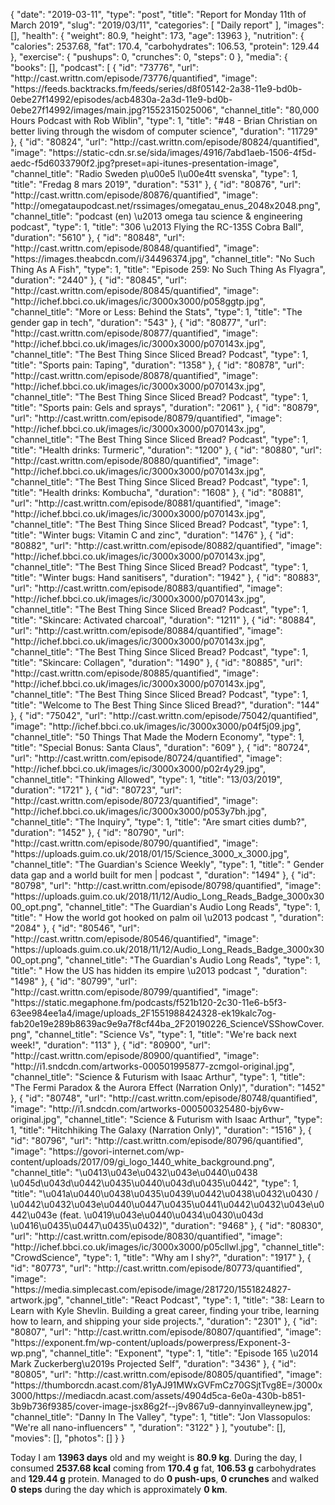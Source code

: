{
    "date": "2019-03-11",
    "type": "post",
    "title": "Report for Monday 11th of March 2019",
    "slug": "2019\/03\/11",
    "categories": [
        "Daily report"
    ],
    "images": [],
    "health": {
        "weight": 80.9,
        "height": 173,
        "age": 13963
    },
    "nutrition": {
        "calories": 2537.68,
        "fat": 170.4,
        "carbohydrates": 106.53,
        "protein": 129.44
    },
    "exercise": {
        "pushups": 0,
        "crunches": 0,
        "steps": 0
    },
    "media": {
        "books": [],
        "podcast": [
            {
                "id": "73776",
                "url": "http:\/\/cast.writtn.com\/episode\/73776\/quantified",
                "image": "https:\/\/feeds.backtracks.fm\/feeds\/series\/d8f05142-2a38-11e9-bd0b-0ebe27f14992\/episodes\/acb4830a-2a3d-11e9-bd0b-0ebe27f14992\/images\/main.jpg?1552315025006",
                "channel_title": "80,000 Hours Podcast with Rob Wiblin",
                "type": 1,
                "title": "#48 - Brian Christian on better living through the wisdom of computer science",
                "duration": "11729"
            },
            {
                "id": "80824",
                "url": "http:\/\/cast.writtn.com\/episode\/80824\/quantified",
                "image": "https:\/\/static-cdn.sr.se\/sida\/images\/4916\/7abd1aeb-1506-4f5d-aedc-f5d6033790f2.jpg?preset=api-itunes-presentation-image",
                "channel_title": "Radio Sweden p\u00e5 l\u00e4tt svenska",
                "type": 1,
                "title": "Fredag 8 mars 2019",
                "duration": "531"
            },
            {
                "id": "80876",
                "url": "http:\/\/cast.writtn.com\/episode\/80876\/quantified",
                "image": "http:\/\/omegataupodcast.net\/rssimages\/omegatau_enus_2048x2048.png",
                "channel_title": "podcast (en) \u2013 omega tau science & engineering podcast",
                "type": 1,
                "title": "306 \u2013 Flying the RC-135S Cobra Ball",
                "duration": "5610"
            },
            {
                "id": "80848",
                "url": "http:\/\/cast.writtn.com\/episode\/80848\/quantified",
                "image": "https:\/\/images.theabcdn.com\/i\/34496374.jpg",
                "channel_title": "No Such Thing As A Fish",
                "type": 1,
                "title": "Episode 259: No Such Thing As Flyagra",
                "duration": "2440"
            },
            {
                "id": "80845",
                "url": "http:\/\/cast.writtn.com\/episode\/80845\/quantified",
                "image": "http:\/\/ichef.bbci.co.uk\/images\/ic\/3000x3000\/p058ggtp.jpg",
                "channel_title": "More or Less: Behind the Stats",
                "type": 1,
                "title": "The gender gap in tech",
                "duration": "543"
            },
            {
                "id": "80877",
                "url": "http:\/\/cast.writtn.com\/episode\/80877\/quantified",
                "image": "http:\/\/ichef.bbci.co.uk\/images\/ic\/3000x3000\/p070143x.jpg",
                "channel_title": "The Best Thing Since Sliced Bread? Podcast",
                "type": 1,
                "title": "Sports pain: Taping",
                "duration": "1358"
            },
            {
                "id": "80878",
                "url": "http:\/\/cast.writtn.com\/episode\/80878\/quantified",
                "image": "http:\/\/ichef.bbci.co.uk\/images\/ic\/3000x3000\/p070143x.jpg",
                "channel_title": "The Best Thing Since Sliced Bread? Podcast",
                "type": 1,
                "title": "Sports pain: Gels and sprays",
                "duration": "2061"
            },
            {
                "id": "80879",
                "url": "http:\/\/cast.writtn.com\/episode\/80879\/quantified",
                "image": "http:\/\/ichef.bbci.co.uk\/images\/ic\/3000x3000\/p070143x.jpg",
                "channel_title": "The Best Thing Since Sliced Bread? Podcast",
                "type": 1,
                "title": "Health drinks: Turmeric",
                "duration": "1200"
            },
            {
                "id": "80880",
                "url": "http:\/\/cast.writtn.com\/episode\/80880\/quantified",
                "image": "http:\/\/ichef.bbci.co.uk\/images\/ic\/3000x3000\/p070143x.jpg",
                "channel_title": "The Best Thing Since Sliced Bread? Podcast",
                "type": 1,
                "title": "Health drinks: Kombucha",
                "duration": "1608"
            },
            {
                "id": "80881",
                "url": "http:\/\/cast.writtn.com\/episode\/80881\/quantified",
                "image": "http:\/\/ichef.bbci.co.uk\/images\/ic\/3000x3000\/p070143x.jpg",
                "channel_title": "The Best Thing Since Sliced Bread? Podcast",
                "type": 1,
                "title": "Winter bugs: Vitamin C and zinc",
                "duration": "1476"
            },
            {
                "id": "80882",
                "url": "http:\/\/cast.writtn.com\/episode\/80882\/quantified",
                "image": "http:\/\/ichef.bbci.co.uk\/images\/ic\/3000x3000\/p070143x.jpg",
                "channel_title": "The Best Thing Since Sliced Bread? Podcast",
                "type": 1,
                "title": "Winter bugs: Hand sanitisers",
                "duration": "1942"
            },
            {
                "id": "80883",
                "url": "http:\/\/cast.writtn.com\/episode\/80883\/quantified",
                "image": "http:\/\/ichef.bbci.co.uk\/images\/ic\/3000x3000\/p070143x.jpg",
                "channel_title": "The Best Thing Since Sliced Bread? Podcast",
                "type": 1,
                "title": "Skincare: Activated charcoal",
                "duration": "1211"
            },
            {
                "id": "80884",
                "url": "http:\/\/cast.writtn.com\/episode\/80884\/quantified",
                "image": "http:\/\/ichef.bbci.co.uk\/images\/ic\/3000x3000\/p070143x.jpg",
                "channel_title": "The Best Thing Since Sliced Bread? Podcast",
                "type": 1,
                "title": "Skincare: Collagen",
                "duration": "1490"
            },
            {
                "id": "80885",
                "url": "http:\/\/cast.writtn.com\/episode\/80885\/quantified",
                "image": "http:\/\/ichef.bbci.co.uk\/images\/ic\/3000x3000\/p070143x.jpg",
                "channel_title": "The Best Thing Since Sliced Bread? Podcast",
                "type": 1,
                "title": "Welcome to The Best Thing Since Sliced Bread?",
                "duration": "144"
            },
            {
                "id": "75042",
                "url": "http:\/\/cast.writtn.com\/episode\/75042\/quantified",
                "image": "http:\/\/ichef.bbci.co.uk\/images\/ic\/3000x3000\/p04f5j09.jpg",
                "channel_title": "50 Things That Made the Modern Economy",
                "type": 1,
                "title": "Special Bonus: Santa Claus",
                "duration": "609"
            },
            {
                "id": "80724",
                "url": "http:\/\/cast.writtn.com\/episode\/80724\/quantified",
                "image": "http:\/\/ichef.bbci.co.uk\/images\/ic\/3000x3000\/p02r4y29.jpg",
                "channel_title": "Thinking Allowed",
                "type": 1,
                "title": "13\/03\/2019",
                "duration": "1721"
            },
            {
                "id": "80723",
                "url": "http:\/\/cast.writtn.com\/episode\/80723\/quantified",
                "image": "http:\/\/ichef.bbci.co.uk\/images\/ic\/3000x3000\/p053y7bh.jpg",
                "channel_title": "The Inquiry",
                "type": 1,
                "title": "Are smart cities dumb?",
                "duration": "1452"
            },
            {
                "id": "80790",
                "url": "http:\/\/cast.writtn.com\/episode\/80790\/quantified",
                "image": "https:\/\/uploads.guim.co.uk\/2018\/01\/15\/Science_3000_x_3000.jpg",
                "channel_title": "The Guardian's Science Weekly",
                "type": 1,
                "title": " Gender data gap and a world built for men | podcast ",
                "duration": "1494"
            },
            {
                "id": "80798",
                "url": "http:\/\/cast.writtn.com\/episode\/80798\/quantified",
                "image": "https:\/\/uploads.guim.co.uk\/2018\/11\/12\/Audio_Long_Reads_Badge_3000x3000_opt.png",
                "channel_title": "The Guardian's Audio Long Reads",
                "type": 1,
                "title": " How the world got hooked on palm oil \u2013 podcast ",
                "duration": "2084"
            },
            {
                "id": "80546",
                "url": "http:\/\/cast.writtn.com\/episode\/80546\/quantified",
                "image": "https:\/\/uploads.guim.co.uk\/2018\/11\/12\/Audio_Long_Reads_Badge_3000x3000_opt.png",
                "channel_title": "The Guardian's Audio Long Reads",
                "type": 1,
                "title": " How the US has hidden its empire \u2013 podcast ",
                "duration": "1498"
            },
            {
                "id": "80799",
                "url": "http:\/\/cast.writtn.com\/episode\/80799\/quantified",
                "image": "https:\/\/static.megaphone.fm\/podcasts\/f521b120-2c30-11e6-b5f3-63ee984ee1a4\/image\/uploads_2F1551988424328-ek19kalc7og-fab20e19e289b8639ac9e9a7f8cf44ba_2F20190226_ScienceVSShowCover.png",
                "channel_title": "Science Vs",
                "type": 1,
                "title": "We're back next week!",
                "duration": "113"
            },
            {
                "id": "80900",
                "url": "http:\/\/cast.writtn.com\/episode\/80900\/quantified",
                "image": "http:\/\/i1.sndcdn.com\/artworks-000501995877-zcmgol-original.jpg",
                "channel_title": "Science & Futurism with Isaac Arthur",
                "type": 1,
                "title": "The Fermi Paradox & the Aurora Effect (Narration Only)",
                "duration": "1452"
            },
            {
                "id": "80748",
                "url": "http:\/\/cast.writtn.com\/episode\/80748\/quantified",
                "image": "http:\/\/i1.sndcdn.com\/artworks-000500325480-bjy6vw-original.jpg",
                "channel_title": "Science & Futurism with Isaac Arthur",
                "type": 1,
                "title": "Hitchhiking The Galaxy (Narration Only)",
                "duration": "1516"
            },
            {
                "id": "80796",
                "url": "http:\/\/cast.writtn.com\/episode\/80796\/quantified",
                "image": "https:\/\/govori-internet.com\/wp-content\/uploads\/2017\/09\/gi_logo_1440_white_background.png",
                "channel_title": "\u0413\u043e\u0432\u043e\u0440\u0438 \u045d\u043d\u0442\u0435\u0440\u043d\u0435\u0442",
                "type": 1,
                "title": "\u041a\u0440\u0438\u0435\u0439\u0442\u0438\u0432\u0430 \/ \u0442\u0432\u043e\u0440\u0447\u0435\u0441\u0442\u0432\u043e\u0442\u043e (feat. \u0419\u043e\u0440\u0434\u0430\u043d \u0416\u0435\u0447\u0435\u0432)",
                "duration": "9468"
            },
            {
                "id": "80830",
                "url": "http:\/\/cast.writtn.com\/episode\/80830\/quantified",
                "image": "http:\/\/ichef.bbci.co.uk\/images\/ic\/3000x3000\/p05cllwl.jpg",
                "channel_title": "CrowdScience",
                "type": 1,
                "title": "Why am I shy?",
                "duration": "1917"
            },
            {
                "id": "80773",
                "url": "http:\/\/cast.writtn.com\/episode\/80773\/quantified",
                "image": "https:\/\/media.simplecast.com\/episode\/image\/281720\/1551824827-artwork.jpg",
                "channel_title": "React Podcast",
                "type": 1,
                "title": "38: Learn to Learn with Kyle Shevlin. Building a great career, finding your tribe, learning how to learn, and shipping your side projects.",
                "duration": "2301"
            },
            {
                "id": "80807",
                "url": "http:\/\/cast.writtn.com\/episode\/80807\/quantified",
                "image": "https:\/\/exponent.fm\/wp-content\/uploads\/powerpress\/Exponent-3-wp.png",
                "channel_title": "Exponent",
                "type": 1,
                "title": "Episode 165 \u2014 Mark Zuckerberg\u2019s Projected Self",
                "duration": "3436"
            },
            {
                "id": "80805",
                "url": "http:\/\/cast.writtn.com\/episode\/80805\/quantified",
                "image": "https:\/\/thumborcdn.acast.com\/81yAJ91MWxGVFmCz70GSjtTvg8E=\/3000x3000\/https:\/\/mediacdn.acast.com\/assets\/4904d5ca-6e0a-430b-b851-3b9b736f9385\/cover-image-jsx86g2f--j9v867u9-dannyinvalleynew.jpg",
                "channel_title": "Danny In The Valley",
                "type": 1,
                "title": "Jon Vlassopulos: \"We're all nano-influencers\" ",
                "duration": "3122"
            }
        ],
        "youtube": [],
        "movies": [],
        "photos": []
    }
}

Today I am <strong>13963 days</strong> old and my weight is <strong>80.9 kg</strong>. During the day, I consumed <strong>2537.68 kcal</strong> coming from <strong>170.4 g</strong> fat, <strong>106.53 g</strong> carbohydrates and <strong>129.44 g</strong> protein. Managed to do <strong>0 push-ups</strong>, <strong>0 crunches</strong> and walked <strong>0 steps</strong> during the day which is approximately <strong>0 km</strong>.